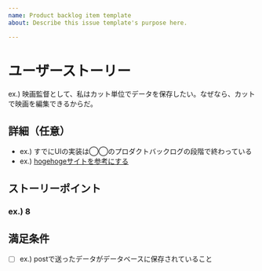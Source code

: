 ```yaml
---
name: Product backlog item template
about: Describe this issue template's purpose here.

---
```


# ユーザーストーリー
<!-- ＜役割＞として、私は＜目的したい＞なぜなら＜利益＞だからだ。-->
ex.) 映画監督として、私はカット単位でデータを保存したい。なぜなら、カットで映画を編集できるからだ。
## 詳細（任意）
<!-- プロダクトバックログのグルーミング時に話した内容について記載する -->
- ex.) すでにUIの実装は◯◯のプロダクトバックログの段階で終わっている
- ex.) [hogehogeサイトを参考にする](#)
## ストーリーポイント
<!-- プランニングポーカーで決めた値を記載する -->
### ex.) 8
## 満足条件
<!-- このプロダクトバックログアイテムが満たされる条件について記載する -->
- [ ] ex.) postで送ったデータがデータベースに保存されていること
